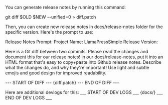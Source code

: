 You can generate release notes by running this command:

git diff $OLD $NEW --unified=0 > diff.patch

Then, you can create new release notes in docs/release-notes folder for the specific version. Here's the prompt to use: 


Release Notes Prompt:
<PROMPT>
Project Name: LlamaPressSimple
Release Version: <version>

Here is a Git diff between two commits. Please read the changes and document this for our release notes! in our docs/release-notes, put it into an HTML format that's easy to copy+paste into Github release notes. Describe what the changes do, and why they're important! Use light and subtle emojis and good design for improved readability.

--- START OF DIFF ---
{diff.patch}
--- END OF DIFF ---

Here are additional devlogs for this:
___ START OF DEV LOGS ___
{docs/<version>}
___ END OF DEV LOGS ___
</PROMPT>
```